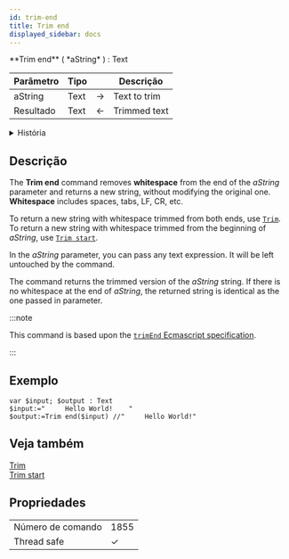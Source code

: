 ```yaml
---
id: trim-end
title: Trim end
displayed_sidebar: docs
---
```


<!--REF #_command_.Trim end.Syntax-->**Trim end** ( *aString* ) : Text<!-- END REF-->

<!--REF #_command_.Trim end.Params-->

| Parâmetro | Tipo |                             | Descrição    |
| --------- | ---- | --------------------------- | ------------ |
| aString   | Text | &#8594; | Text to trim |
| Resultado | Text | &#8592; | Trimmed text |

<!-- END REF-->

<details><summary>História</summary>

| Release | Mudanças   |
| ------- | ---------- |
| 21      | Adicionado |

</details>

## Descrição

The **Trim end** command <!--REF #_command_.Trim end.Summary--> removes **whitespace** from the end of the *aString* parameter and returns a new string, without modifying the original one.<!-- END REF--> **Whitespace** includes spaces, tabs, LF, CR, etc.

To return a new string with whitespace trimmed from both ends, use [`Trim`](./trim.md). To return a new string with whitespace trimmed from the beginning of *aString*, use [`Trim start`](./trim-start.md).

In the *aString* parameter, you can pass any text expression. It will be left untouched by the command.

The command returns the trimmed version of the *aString* string. If there is no whitespace at the end of *aString*, the returned string is identical as the one passed in parameter.

:::note

This command is based upon the [`trimEnd` Ecmascript specification](https://tc39.es/ecma262/multipage/text-processing.html#sec-string.prototype.trimend).

:::

## Exemplo

```4d
var $input; $output : Text
$input:="     Hello World!    "
$output:=Trim end($input) //"     Hello World!"
```

## Veja também

[Trim](./trim.md)  
[Trim start](./trim-start.md)

## Propriedades

|                   |                             |
| ----------------- | --------------------------- |
| Número de comando | 1855                        |
| Thread safe       | &check; |


